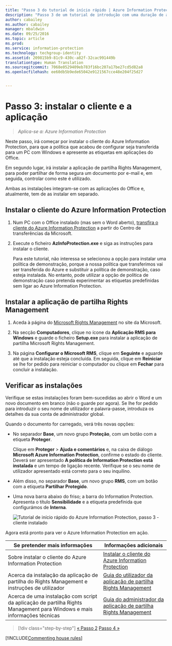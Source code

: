 ```yaml
---
title: "Passo 3 do tutorial de início rápido | Azure Information Protection"
description: "Passo 3 de um tutorial de introdução com uma duração de aproximadamente 30 minutos, para experimentar rapidamente o Microsoft Azure Information Protection na sua organização."
author: cabailey
ms.author: cabailey
manager: mbaldwin
ms.date: 09/25/2016
ms.topic: article
ms.prod: 
ms.service: information-protection
ms.technology: techgroup-identity
ms.assetid: 209815b9-81c9-430c-a82f-32cac991449b
translationtype: Human Translation
ms.sourcegitcommit: 7068e0529409eb783f16bc207a17be27cd5d82a8
ms.openlocfilehash: ee60db5b9ede65042e9121567cce48e204f25d27


---
```


# <a name="step-3-install-the-client-and-application"></a>Passo 3: instalar o cliente e a aplicação 

>*Aplica-se a: Azure Information Protection*

Neste passo, irá começar por instalar o cliente do Azure Information Protection, para que a política que acabou de configurar seja transferida para um PC com Windows e apresente as etiquetas em aplicações do Office.

Em segundo lugar, irá instalar a aplicação de partilha Rights Management, para poder partilhar de forma segura um documento por e-mail e, em seguida, controlar como este é utilizado. 

Ambas as instalações integram-se com as aplicações do Office e, atualmente, tem de as instalar em separado.


## <a name="install-the-azure-information-protection-client"></a>Instalar o cliente do Azure Information Protection

1. Num PC com o Office instalado (mas sem o Word aberto), [transfira o cliente do Azure Information Protection](https://www.microsoft.com/en-us/download/details.aspx?id=53018) a partir do Centro de transferências da Microsoft. 

2. Execute o ficheiro **AzInfoProtection.exe** e siga as instruções para instalar o cliente.

    Para este tutorial, não interessa se selecionou a opção para instalar uma política de demonstração, porque a nossa política que transferimos vai ser transferida do Azure e substituir a política de demonstração, caso esteja instalada. No entanto, pode utilizar a opção de política de demonstração caso pretenda experimentar as etiquetas predefinidas sem ligar ao Azure Information Protection. 

## <a name="install-the-rights-management-sharing-application"></a>Instalar a aplicação de partilha Rights Management 

1. Aceda à página do [Microsoft Rights Management](http://go.microsoft.com/fwlink/?LinkId=303970) no site da Microsoft.

2. Na secção **Computadores**, clique no ícone da **Aplicação RMS para Windows** e guarde o ficheiro **Setup.exe** para instalar a aplicação de partilha Microsoft Rights Management.

3. Na página **Configurar o Microsoft RMS**, clique em **Seguinte** e aguarde até que a instalação esteja concluída. Em seguida, clique em **Reiniciar** se lhe for pedido para reiniciar o computador ou clique em **Fechar** para concluir a instalação.


## <a name="verify-the-installations"></a>Verificar as instalações

Verifique se estas instalações foram bem-sucedidas ao abrir o Word e um novo documento em branco (não o guarde por agora). Se lhe for pedido para introduzir o seu nome de utilizador e palavra-passe, introduza os detalhes da sua conta de administrador global. 

Quando o documento for carregado, verá três novas opções:

- No separador **Base**, um novo grupo **Proteção**, com um botão com a etiqueta **Proteger**.

    Clique em **Proteger** > **Ajuda e comentários** e, na caixa de diálogo **Microsoft Azure Information Protection**, confirme o estado do cliente. Deverá ser apresentado **A política de Information Protection está instalada** e um tempo de ligação recente. Verifique se o seu nome de utilizador apresentado está correto para o seu inquilino.

- Além disso, no separador **Base**, um novo grupo **RMS**, com um botão com a etiqueta **Partilhar Protegido**.

- Uma nova barra abaixo do friso; a barra do Information Protection. Apresenta o título **Sensibilidade** e a etiqueta predefinida que configurámos de **Interna**. 
    
    ![Tutorial de início rápido do Azure Information Protection, passo 3 - cliente instalado](../media/word2013-callouts2.png)

Agora está pronto para ver o Azure Information Protection em ação.

|Se pretender mais informações|Informações adicionais|
|--------------------------------|--------------------------|
|Sobre instalar o cliente do Azure Information Protection|[Instalar o cliente do Azure Information Protection](../rms-client/info-protect-client.md)|
|Acerca da instalação da aplicação de partilha do Rights Management e instruções de utilizador|[Guia do utilizador da aplicação de partilha Rights Management](../rms-client/sharing-app-user-guide.md)|
|Acerca de uma instalação com script da aplicação de partilha Rights Management para Windows e mais informações técnicas|[Guia do administrador da aplicação de partilha Rights Management](../rms-client/sharing-app-admin-guide.md)|


>[!div class="step-by-step"]
[&#171; Passo 2](infoprotect-tutorial-step2.md)
[Passo 4 &#187;](infoprotect-tutorial-step4.md)

[!INCLUDE[Commenting house rules](../includes/houserules.md)]


<!--HONumber=Jan17_HO4-->


